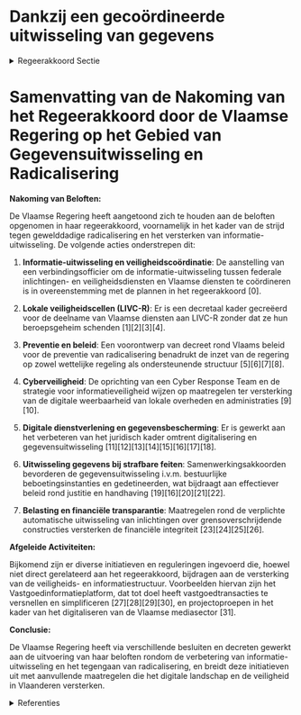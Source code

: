 # Dankzij een gecoördineerde uitwisseling van gegevens

<details>
        <summary>Regeerakkoord Sectie </summary>
        <p>3.4 Dankzij een gecoördineerde uitwisseling van gegevens De strijd tegen gewelddadige radicalisering en extremisme heeft aangetoond dat ook de Vlaamse overheid, en al haar diensten en voorzieningen, gebaat zijn bij een vlotte informatie-uitwisseling met de federale inlichtingen- en veiligheidsdiensten, maar ook bijvoorbeeld met de lokale overheden. Informatie-uitwisseling tussen de verschillende niveaus is evenwel ook nodig in een ruimere context dan gewelddadige radicalisering en extremisme. We creëren een decretaal kader zodat medewerkers van Vlaamse diensten en voorzieningen kunnen deelnemen aan een LIVC-R zonder dat ze daarbij hun eventuele beroepsgeheim schenden. Om de informatiepositie van de Vlaamse overheid te versterken, wordt een verbindings-officier met veiligheidsmachtiging geïnstal-leerd, die de informatie-uitwisseling tussen federale inlichtingen- en veiligheidsdiensten en diensten en voorzieningen van de Vlaamse overheid coördineert. Dit betekent dat de reeds bestaande informatiestromen blijven bestaan, maar dat de verbindingsofficier ook in kennis wordt gesteld van deze informatie zodat die een globaal beeld kan vormen. </p>
        </details> 

# Samenvatting van de Nakoming van het Regeerakkoord door de Vlaamse Regering op het Gebied van Gegevensuitwisseling en Radicalisering

**Nakoming van Beloften:**

De Vlaamse Regering heeft aangetoond zich te houden aan de beloften opgenomen in haar regeerakkoord, voornamelijk in het kader van de strijd tegen gewelddadige radicalisering en het versterken van informatie-uitwisseling. De volgende acties onderstrepen dit:

1. **Informatie-uitwisseling en veiligheidscoördinatie**: De aanstelling van een verbindingsofficier om de informatie-uitwisseling tussen federale inlichtingen- en veiligheidsdiensten en Vlaamse diensten te coördineren is in overeenstemming met de plannen in het regeerakkoord \[0\].

2. **Lokale veiligheidscellen (LIVC-R)**: Er is een decretaal kader gecreëerd voor de deelname van Vlaamse diensten aan LIVC-R zonder dat ze hun beroepsgeheim schenden \[1\]\[2\]\[3\]\[4\].

3. **Preventie en beleid**: Een voorontwerp van decreet rond Vlaams beleid voor de preventie van radicalisering benadrukt de inzet van de regering op zowel wettelijke regeling als ondersteunende structuur \[5\]\[6\]\[7\]\[8\].

4. **Cyberveiligheid**: De oprichting van een Cyber Response Team en de strategie voor informatieveiligheid wijzen op maatregelen ter versterking van de digitale weerbaarheid van lokale overheden en administraties \[9\]\[10\].

5. **Digitale dienstverlening en gegevensbescherming**: Er is gewerkt aan het verbeteren van het juridisch kader omtrent digitalisering en gegevensuitwisseling \[11\]\[12\]\[13\]\[14\]\[15\]\[16\]\[17\]\[18\].

6. **Uitwisseling gegevens bij strafbare feiten**: Samenwerkingsakkoorden bevorderen de gegevensuitwisseling i.v.m. bestuurlijke beboetingsinstanties en gedetineerden, wat bijdraagt aan effectiever beleid rond justitie en handhaving \[19\]\[16\]\[20\]\[21\]\[22\].

7. **Belasting en financiële transparantie**: Maatregelen rond de verplichte automatische uitwisseling van inlichtingen over grensoverschrijdende constructies versterken de financiële integriteit \[23\]\[24\]\[25\]\[26\].

**Afgeleide Activiteiten:**

Bijkomend zijn er diverse initiatieven en reguleringen ingevoerd die, hoewel niet direct gerelateerd aan het regeerakkoord, bijdragen aan de versterking van de veiligheids- en informatiestructuur. Voorbeelden hiervan zijn het Vastgoedinformatieplatform, dat tot doel heeft vastgoedtransacties te versnellen en simplificeren \[27\]\[28\]\[29\]\[30\], en projectoproepen in het kader van het digitaliseren van de Vlaamse mediasector \[31\].

**Conclusie:**

De Vlaamse Regering heeft via verschillende besluiten en decreten gewerkt aan de uitvoering van haar beloften rondom de verbetering van informatie-uitwisseling en het tegengaan van radicalisering, en breidt deze initiatieven uit met aanvullende maatregelen die het digitale landschap en de veiligheid in Vlaanderen versterken.

<details>
        <summary> Referenties</summary>
        **[\[0\]](https://beslissingenvlaamseregering.vlaanderen.be/?search=Aanstellen%20van%20een%20verbindingsofficier%20met%20veiligheidsmachtiging&dateOption=select&startDate=2020-02-21T09%3A00%3A00Z&endDate=2020-02-21T09%3A00%3A00Z)** : **(2020-02-21)** Aanstellen van een verbindingsofficier met veiligheidsmachtiging 

**[\[1\]](https://beslissingenvlaamseregering.vlaanderen.be/?search=Vlaamse%20deelname%20aan%20lokale%20integrale%20veiligheidscellen%20rond%20radicalisme%2C%20extremisme%20en%20terrorisme&dateOption=select&startDate=2020-12-18T09%3A00%3A00Z&endDate=2020-12-18T09%3A00%3A00Z)** : **(2020-12-18)** Vlaamse deelname aan lokale integrale veiligheidscellen rond radicalisme, extremisme en terrorisme 

**[\[2\]](https://beslissingenvlaamseregering.vlaanderen.be/?search=Vlaamse%20deelname%20aan%20lokale%20integrale%20veiligheidscellen%20rond%20radicalisme%2C%20extremisme%20en%20terrorisme%3A%20machtigingsdecreet&dateOption=select&startDate=2021-03-05T09%3A00%3A00Z&endDate=2021-03-05T09%3A00%3A00Z)** : **(2021-03-05)** Vlaamse deelname aan lokale integrale veiligheidscellen rond radicalisme, extremisme en terrorisme: machtigingsdecreet 

**[\[3\]](https://beslissingenvlaamseregering.vlaanderen.be/?search=Lokale%20integrale%20veiligheidscellen%20rond%20radicalisme%2C%20extremisme%20en%20terrorisme%3A%20regeling%20modaliteiten%20deelname%20Vlaamse%20leden&dateOption=select&startDate=2020-10-30T09%3A00%3A00Z&endDate=2020-10-30T09%3A00%3A00Z)** : **(2020-10-30)** Lokale integrale veiligheidscellen rond radicalisme, extremisme en terrorisme: regeling modaliteiten deelname Vlaamse leden 

**[\[4\]](https://beslissingenvlaamseregering.vlaanderen.be/?search=Lokale%20integrale%20veiligheidscellen%20rond%20radicalisme%2C%20extremisme%20en%20terrorisme%20%28LIVC%29%3A%20regeling%20modaliteiten%20deelname&dateOption=select&startDate=2020-07-17T08%3A00%3A00Z&endDate=2020-07-17T08%3A00%3A00Z)** : **(2020-07-17)** Lokale integrale veiligheidscellen rond radicalisme, extremisme en terrorisme (LIVC): regeling modaliteiten deelname 

**[\[5\]](https://beslissingenvlaamseregering.vlaanderen.be/?search=Voorontwerp%20van%20decreet%20Vlaams%20beleid%20voor%20preventie%20radicalisering%2C%20extremisme%2C%20terrorisme%20en%20negatieve%20polarisatie&dateOption=select&startDate=2023-07-07T09%3A00%3A00Z&endDate=2023-07-07T09%3A00%3A00Z)** : **(2023-07-07)** Voorontwerp van decreet Vlaams beleid voor preventie radicalisering, extremisme, terrorisme en negatieve polarisatie 

**[\[6\]](https://beslissingenvlaamseregering.vlaanderen.be/?search=Voorontwerp%20van%20decreet%20Vlaams%20beleid%20voor%20preventie%20radicalisering%2C%20extremisme%2C%20terrorisme%20en%20schadelijke%20polarisatie&dateOption=select&startDate=2023-09-29T08%3A00%3A00Z&endDate=2023-09-29T08%3A00%3A00Z)** : **(2023-09-29)** Voorontwerp van decreet Vlaams beleid voor preventie radicalisering, extremisme, terrorisme en schadelijke polarisatie 

**[\[7\]](https://beslissingenvlaamseregering.vlaanderen.be/?search=Ontwerpdecreet%20Vlaams%20beleid%20voor%20preventie%20radicalisering%2C%20extremisme%2C%20terrorisme%20en%20schadelijke%20polarisatie&dateOption=select&startDate=2023-12-08T09%3A00%3A00Z&endDate=2023-12-08T09%3A00%3A00Z)** : **(2023-12-08)** Ontwerpdecreet Vlaams beleid voor preventie radicalisering, extremisme, terrorisme en schadelijke polarisatie 

**[\[8\]](https://beslissingenvlaamseregering.vlaanderen.be/?search=Vlaamse%20deelname%20aan%20lokale%20integrale%20veiligheidscellen%20rond%20radicalisme%2C%20extremisme%20en%20terrorisme%3A%20machtigingsdecreet&dateOption=select&startDate=2021-05-21T08%3A00%3A00Z&endDate=2021-05-21T08%3A00%3A00Z)** : **(2021-05-21)** Vlaamse deelname aan lokale integrale veiligheidscellen rond radicalisme, extremisme en terrorisme: machtigingsdecreet 

**[\[9\]](https://beslissingenvlaamseregering.vlaanderen.be/?search=Verhoogde%20dreiging%20op%20vlak%20informatieveiligheid%3A%20opstart%20co%C3%B6rdinerend%20Cyber%20Response%20Team%20lokale%20overheden%20en%20versnelde%20investeringen%20VO-strategie%20informatieveiligheid&dateOption=select&startDate=2023-01-13T09%3A00%3A00Z&endDate=2023-01-13T09%3A00%3A00Z)** : **(2023-01-13)** Verhoogde dreiging op vlak informatieveiligheid: opstart coördinerend Cyber Response Team lokale overheden en versnelde investeringen VO-strategie informatieveiligheid 

**[\[10\]](https://beslissingenvlaamseregering.vlaanderen.be/?search=Strategie%20voor%20Informatieveiligheid%20binnen%20%28de%20dienstverlening%20van%29%20de%20Vlaamse%20overheid&dateOption=select&startDate=2021-10-15T08%3A00%3A00Z&endDate=2021-10-15T08%3A00%3A00Z)** : **(2021-10-15)** Strategie voor Informatieveiligheid binnen (de dienstverlening van) de Vlaamse overheid 

**[\[11\]](https://beslissingenvlaamseregering.vlaanderen.be/?search=Versterking%20juridisch%20kader%20digitalisering%20dienstverlening%20Vlaamse%20instanties%3A%20wijzigingsdecreet&dateOption=select&startDate=2023-06-23T08%3A00%3A00Z&endDate=2023-06-23T08%3A00%3A00Z)** : **(2023-06-23)** Versterking juridisch kader digitalisering dienstverlening Vlaamse instanties: wijzigingsdecreet 

**[\[12\]](https://beslissingenvlaamseregering.vlaanderen.be/?search=Gegevensverwerking%20en%20informatie-uitwisseling%20gedetineerden%3A%20wijzigingsdecreet&dateOption=select&startDate=2020-10-30T09%3A00%3A00Z&endDate=2020-10-30T09%3A00%3A00Z)** : **(2020-10-30)** Gegevensverwerking en informatie-uitwisseling gedetineerden: wijzigingsdecreet 

**[\[13\]](https://beslissingenvlaamseregering.vlaanderen.be/?search=Versterking%20juridisch%20kader%20digitalisering%20dienstverlening%20Vlaamse%20instanties%3A%20wijzigingsdecreet&dateOption=select&startDate=2022-12-23T09%3A00%3A00Z&endDate=2022-12-23T09%3A00%3A00Z)** : **(2022-12-23)** Versterking juridisch kader digitalisering dienstverlening Vlaamse instanties: wijzigingsdecreet 

**[\[14\]](https://beslissingenvlaamseregering.vlaanderen.be/?search=Versterking%20juridisch%20kader%20digitalisering%20dienstverlening%20Vlaamse%20instanties%3A%20wijzigingsdecreet&dateOption=select&startDate=2023-04-21T08%3A00%3A00Z&endDate=2023-04-21T08%3A00%3A00Z)** : **(2023-04-21)** Versterking juridisch kader digitalisering dienstverlening Vlaamse instanties: wijzigingsdecreet 

**[\[15\]](https://beslissingenvlaamseregering.vlaanderen.be/?search=Versterking%20juridisch%20kader%20digitalisering%20dienstverlening%20Vlaamse%20instanties%3A%20wijzigingsdecreet&dateOption=select&startDate=2023-02-17T09%3A00%3A00Z&endDate=2023-02-17T09%3A00%3A00Z)** : **(2023-02-17)** Versterking juridisch kader digitalisering dienstverlening Vlaamse instanties: wijzigingsdecreet 

**[\[16\]](https://beslissingenvlaamseregering.vlaanderen.be/?search=Decreet%20organisatie%20gegevensverwerking%20en%20informatie-uitwisseling%20gedetineerden%3A%20wijziging&dateOption=select&startDate=2020-07-17T08%3A00%3A00Z&endDate=2020-07-17T08%3A00%3A00Z)** : **(2020-07-17)** Decreet organisatie gegevensverwerking en informatie-uitwisseling gedetineerden: wijziging 

**[\[17\]](https://beslissingenvlaamseregering.vlaanderen.be/?search=Draaiboek%20en%20vraag-%20en%20antwoordfiche%20lokale%20integrale%20veiligheidscellen%20inzake%20radicalisme%2C%20extremisme%20en%20terrorisme%20%28LIVC%20R%29&dateOption=select&startDate=2021-07-09T08%3A00%3A00Z&endDate=2021-07-09T08%3A00%3A00Z)** : **(2021-07-09)** Draaiboek en vraag- en antwoordfiche lokale integrale veiligheidscellen inzake radicalisme, extremisme en terrorisme (LIVC R) 

**[\[18\]](https://beslissingenvlaamseregering.vlaanderen.be/?search=Decreet%20organisatie%20gegevensverwerking%20en%20informatie-uitwisseling%20gedetineerden%3A%20wijziging&dateOption=select&startDate=2020-04-24T08%3A00%3A00Z&endDate=2020-04-24T08%3A00%3A00Z)** : **(2020-04-24)** Decreet organisatie gegevensverwerking en informatie-uitwisseling gedetineerden: wijziging 

**[\[19\]](https://beslissingenvlaamseregering.vlaanderen.be/?search=Samenwerkingsakkoord%20uitwisseling%20gegevens%20tussen%20Openbaar%20Ministerie%20en%20een%20Vlaamse%20bestuurlijke%20beboetingsinstantie&dateOption=select&startDate=2023-03-17T09%3A00%3A00Z&endDate=2023-03-17T09%3A00%3A00Z)** : **(2023-03-17)** Samenwerkingsakkoord uitwisseling gegevens tussen Openbaar Ministerie en een Vlaamse bestuurlijke beboetingsinstantie 

**[\[20\]](https://beslissingenvlaamseregering.vlaanderen.be/?search=Gegevensdeling%20hulp-%20en%20dienstverlening%20aan%20gedetineerden&dateOption=select&startDate=2022-12-16T09%3A00%3A00Z&endDate=2022-12-16T09%3A00%3A00Z)** : **(2022-12-16)** Gegevensdeling hulp- en dienstverlening aan gedetineerden 

**[\[21\]](https://beslissingenvlaamseregering.vlaanderen.be/?search=Gegevensdeling%20hulp-%20en%20dienstverlening%20aan%20gedetineerden&dateOption=select&startDate=2023-05-12T08%3A00%3A00Z&endDate=2023-05-12T08%3A00%3A00Z)** : **(2023-05-12)** Gegevensdeling hulp- en dienstverlening aan gedetineerden 

**[\[22\]](https://beslissingenvlaamseregering.vlaanderen.be/?search=Wijzigingsdecreet%20organisatie%20hulp-%20en%20dienstverlening%20gedetineerden%20wat%20gegevensverwerking%20en%20informatie-uitwisseling%20betreft&dateOption=select&startDate=2021-02-26T09%3A00%3A00Z&endDate=2021-02-26T09%3A00%3A00Z)** : **(2021-02-26)** Wijzigingsdecreet organisatie hulp- en dienstverlening gedetineerden wat gegevensverwerking en informatie-uitwisseling betreft 

**[\[23\]](https://beslissingenvlaamseregering.vlaanderen.be/?search=Verplichte%20automatische%20uitwisseling%20van%20inlichtingen%20over%20meldingsplichtige%20grensoverschrijdende%20constructies&dateOption=select&startDate=2020-05-15T08%3A00%3A00Z&endDate=2020-05-15T08%3A00%3A00Z)** : **(2020-05-15)** Verplichte automatische uitwisseling van inlichtingen over meldingsplichtige grensoverschrijdende constructies 

**[\[24\]](https://beslissingenvlaamseregering.vlaanderen.be/?search=Verplichte%20automatische%20uitwisseling%20van%20inlichtingen%20over%20meldingsplichtige%20grensoverschrijdende%20constructies&dateOption=select&startDate=2020-03-06T09%3A00%3A00Z&endDate=2020-03-06T09%3A00%3A00Z)** : **(2020-03-06)** Verplichte automatische uitwisseling van inlichtingen over meldingsplichtige grensoverschrijdende constructies 

**[\[25\]](https://beslissingenvlaamseregering.vlaanderen.be/?search=Automatische%20uitwisseling%20gegevens%20en%20inlichtingen%20meldingsplichtige%20grensoverschrijdende%20constructie&dateOption=select&startDate=2020-09-18T08%3A00%3A00Z&endDate=2020-09-18T08%3A00%3A00Z)** : **(2020-09-18)** Automatische uitwisseling gegevens en inlichtingen meldingsplichtige grensoverschrijdende constructie 

**[\[26\]](https://beslissingenvlaamseregering.vlaanderen.be/?search=Automatische%20uitwisseling%20gegevens%20en%20inlichtingen%20meldingsplichtige%20grensoverschrijdende%20constructie%20in%20kader%20van%20belastingen&dateOption=select&startDate=2020-12-04T09%3A00%3A00Z&endDate=2020-12-04T09%3A00%3A00Z)** : **(2020-12-04)** Automatische uitwisseling gegevens en inlichtingen meldingsplichtige grensoverschrijdende constructie in kader van belastingen 

**[\[27\]](https://beslissingenvlaamseregering.vlaanderen.be/?search=Voorontwerp%20van%20decreet%20over%20het%20Vastgoedinformatieplatform&dateOption=select&startDate=2023-07-14T08%3A00%3A00Z&endDate=2023-07-14T08%3A00%3A00Z)** : **(2023-07-14)** Voorontwerp van decreet over het Vastgoedinformatieplatform 

**[\[28\]](https://beslissingenvlaamseregering.vlaanderen.be/?search=Naar%20een%20kader%20voor%20het%20Vlaams%20kennisveiligheidsbeleid&dateOption=select&startDate=2022-10-28T08%3A00%3A00Z&endDate=2022-10-28T08%3A00%3A00Z)** : **(2022-10-28)** Naar een kader voor het Vlaams kennisveiligheidsbeleid 

**[\[29\]](https://beslissingenvlaamseregering.vlaanderen.be/?search=Preventie%20gewelddadige%20radicalisering%2C%20extremisme%2C%20terrorisme%20en%20polarisatie&dateOption=select&startDate=2021-05-21T08%3A00%3A00Z&endDate=2021-05-21T08%3A00%3A00Z)** : **(2021-05-21)** Preventie gewelddadige radicalisering, extremisme, terrorisme en polarisatie 

**[\[30\]](https://beslissingenvlaamseregering.vlaanderen.be/?search=Voorontwerp%20van%20decreet%20over%20het%20Vastgoedinformatieplatform&dateOption=select&startDate=2023-11-17T09%3A00%3A00Z&endDate=2023-11-17T09%3A00%3A00Z)** : **(2023-11-17)** Voorontwerp van decreet over het Vastgoedinformatieplatform 

**[\[31\]](https://beslissingenvlaamseregering.vlaanderen.be/?search=Plan%20Vlaamse%20Veerkracht%3A%20Projectoproepen%20desinformatie%20en%20digitale%20transformatie&dateOption=select&startDate=2021-12-17T09%3A00%3A00Z&endDate=2021-12-17T09%3A00%3A00Z)** : **(2021-12-17)** Plan Vlaamse Veerkracht: Projectoproepen desinformatie en digitale transformatie 
        </details> 


